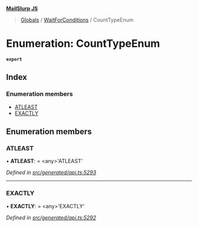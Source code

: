 **[MailSlurp JS](../README.md)**

> [Globals](../README.md) / [WaitForConditions](../modules/waitforconditions.md) / CountTypeEnum

# Enumeration: CountTypeEnum

**`export`** 

## Index

### Enumeration members

* [ATLEAST](waitforconditions.counttypeenum.md#atleast)
* [EXACTLY](waitforconditions.counttypeenum.md#exactly)

## Enumeration members

### ATLEAST

•  **ATLEAST**:  = \<any>'ATLEAST'

*Defined in [src/generated/api.ts:5293](https://github.com/mailslurp/mailslurp-client/blob/b27590b/src/generated/api.ts#L5293)*

___

### EXACTLY

•  **EXACTLY**:  = \<any>'EXACTLY'

*Defined in [src/generated/api.ts:5292](https://github.com/mailslurp/mailslurp-client/blob/b27590b/src/generated/api.ts#L5292)*
